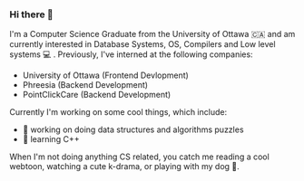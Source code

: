 ### Hi there 👋

 I'm a Computer Science Graduate from the University of Ottawa 🇨🇦 and am currently interested in Database Systems, OS, Compilers and Low level systems 💻 . Previously, I've interned at the following companies:   

- University of Ottawa (Frontend Devlopment)
- Phreesia (Backend Development)
- PointClickCare (Backend Development) 

Currently I'm working on some cool things, which include: 
 
- 🔭 working on doing data structures and algorithms puzzles
- 🌱 learning C++  


When I'm not doing anything CS related, you catch me reading a cool webtoon, watching a cute k-drama, or playing with my dog 🐶.
